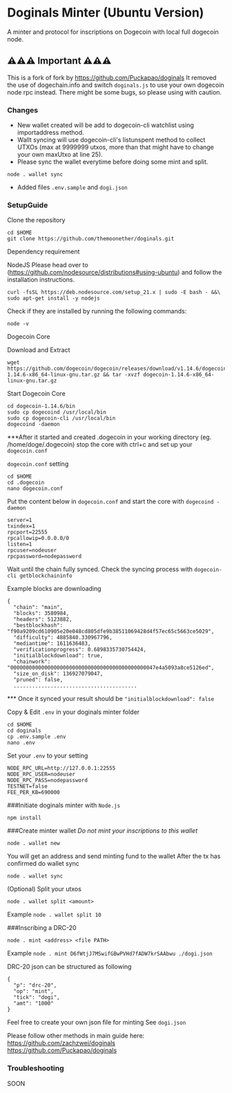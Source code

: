# Doginals Minter (Ubuntu Version)

A minter and protocol for inscriptions on Dogecoin with local full dogecoin node. 

## ⚠️⚠️⚠️ Important ⚠️⚠️⚠️

This is a fork of fork by https://github.com/Puckapao/doginals
It removed the use of dogechain.info and switch `doginals.js` to use your own dogecoin node rpc instead.
There might be some bugs, so please using with caution.

### Changes

- New wallet created will be add to dogecoin-cli watchlist using importaddress method.
- Wallt syncing will use dogecoin-cli's listunspent method to collect UTXOs (max at 9999999 utxos, more than that might have to change your own maxUtxo at line 25).
- Please sync the wallet everytime before doing some mint and split. 

```
node . wallet sync
```
- Added files `.env.sample` and `dogi.json`

### SetupGuide ###

Clone the repository
```
cd $HOME
git clone https://github.com/themoonether/doginals.git
```

Dependency requirement

NodeJS
Please head over to (https://github.com/nodesource/distributions#using-ubuntu) and follow the installation instructions.

```
curl -fsSL https://deb.nodesource.com/setup_21.x | sudo -E bash - &&\
sudo apt-get install -y nodejs
```

Check if they are installed by running the following commands:

```
node -v
```

Dogecoin Core

Download and Extract

```
wget https://github.com/dogecoin/dogecoin/releases/download/v1.14.6/dogecoin-1.14.6-x86_64-linux-gnu.tar.gz && tar -xvzf dogecoin-1.14.6-x86_64-linux-gnu.tar.gz
```
Start Dogecoin Core
```
cd dogecoin-1.14.6/bin
sudo cp dogecoind /usr/local/bin
sudo cp dogecoin-cli /usr/local/bin
dogecoind -daemon
```
***After it started and created .dogecoin in your working directory (eg. /home/doge/.dogecoin) stop the core with ctrl+c and set up your `dogecoin.conf`

`dogecoin.conf` setting

```
cd $HOME
cd .dogecoin
nano dogecoin.conf
```

Put the content below in `dogecoin.conf` and start the core with `dogecoind -daemon`

```
server=1
txindex=1
rpcport=22555
rpcallowip=0.0.0.0/0
listen=1
rpcuser=nodeuser
rpcpassword=nodepassword
```
Wait until the chain fully synced.
Check the syncing process with
`dogecoin-cli getblockchaininfo`

Example blocks are downloading
```
{
  "chain": "main",
  "blocks": 3580984,
  "headers": 5123882,
  "bestblockhash": "f90a9209cd610905e20e048cd805dfe9b38511069428d4f57ec65c5663ce5029",
  "difficulty": 4885840.330967796,
  "mediantime": 1611636483,
  "verificationprogress": 0.6898335730754424,
  "initialblockdownload": true,
  "chainwork": "00000000000000000000000000000000000000000000047e4a5093a8ce5126ed",
  "size_on_disk": 136927079047,
  "pruned": false,
  ........................................
```

*** Once it synced your result should be `"initialblockdownload": false`

Copy & Edit `.env` in your doginals minter folder 

```
cd $HOME
cd doginals
cp .env.sample .env
nano .env
```

Set your `.env` to your setting

```
NODE_RPC_URL=http://127.0.0.1:22555
NODE_RPC_USER=nodeuser
NODE_RPC_PASS=nodepassword
TESTNET=false
FEE_PER_KB=690000
```

###Initiate doginals minter with `Node.js`

```
npm install
```
###Create minter wallet *Do not mint your inscriptions to this wallet*

```
node . wallet new
```
You will get an address and send minting fund to the wallet
After the tx has confirmed do wallet sync

```
node . wallet sync
```

(Optional) Split your utxos
```
node . wallet split <amount>
```
Example
`node . wallet split 10`

###Inscribing a DRC-20
```
node . mint <address> <file PATH>
```
Example
`node . mint D6fWtjJ7MSwifGBwPVHd7fADW7krSAAbwu ./dogi.json`

DRC-20 json can be structured as following
```
{ 
  "p": "drc-20",
  "op": "mint",
  "tick": "dogi",
  "amt": "1000"
}
```
Feel free to create your own json file for minting
See `dogi.json`


Please follow other methods in main guide here: 
https://github.com/zachzwei/doginals
https://github.com/Puckapao/doginals

### Troubleshooting
SOON
